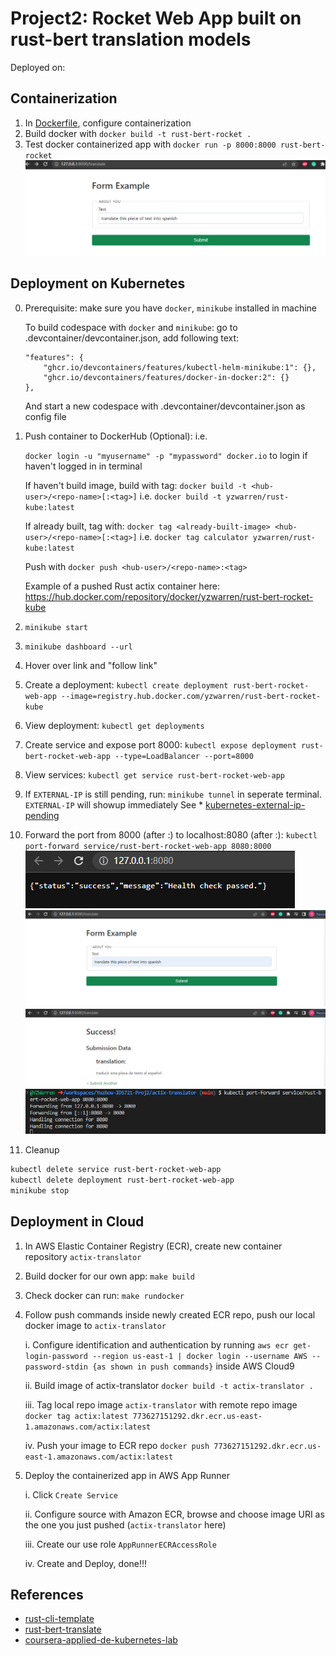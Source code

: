 # Project2: Rocket Web App built on rust-bert translation models
Deployed on: 

## Containerization
1. In [Dockerfile](https://github.com/nogibjj/Yuzhou-IDS721-Proj2/blob/main/actix-translator/Dockerfile), configure containerization
2. Build docker with `docker build -t rust-bert-rocket .`
3. Test docker containerized app with `docker run -p 8000:8000 rust-bert-rocket`
![Proof of docker success in browser](assets/docker_success8000.png)
## Deployment on Kubernetes

0. Prerequisite: make sure you have `docker`, `minikube` installed in machine

    To build codespace with `docker` and `minikube`: go to .devcontainer/devcontainer.json, add following text: 

    ``` 
    "features": {
		"ghcr.io/devcontainers/features/kubectl-helm-minikube:1": {},
		"ghcr.io/devcontainers/features/docker-in-docker:2": {}
	},
    ```
    
    And start a new codespace with .devcontainer/devcontainer.json as config file
1.  Push container to DockerHub (Optional): i.e. 

    `docker login -u "myusername" -p "mypassword" docker.io` to login if haven't logged in in terminal

    If haven't build image, build with tag: `docker build -t <hub-user>/<repo-name>[:<tag>]` i.e. `docker build -t yzwarren/rust-kube:latest`

    If already built, tag with: `docker tag <already-built-image> <hub-user>/<repo-name>[:<tag>]` i.e. `docker tag calculator yzwarren/rust-kube:latest`

    Push with `docker push <hub-user>/<repo-name>:<tag>`

    Example of a pushed Rust actix container here:  https://hub.docker.com/repository/docker/yzwarren/rust-bert-rocket-kube

2. `minikube start`
3. `minikube dashboard --url`
4. Hover over link and "follow link"
5. Create a deployment: `kubectl create deployment rust-bert-rocket-web-app --image=registry.hub.docker.com/yzwarren/rust-bert-rocket-kube`
6. View deployment: `kubectl get deployments`
7. Create service and expose port 8000: `kubectl expose deployment rust-bert-rocket-web-app --type=LoadBalancer --port=8000`
8. View services:  `kubectl get service rust-bert-rocket-web-app`
9. If `EXTERNAL-IP` is still pending, run: `minikube tunnel` in seperate terminal. `EXTERNAL-IP` will showup immediately
    See * [kubernetes-external-ip-pending](https://makeoptim.com/service-mesh/kubernetes-external-ip-pending/)
    
9.  Forward the port from 8000 (after :) to localhost:8080 (after :): `kubectl port-forward service/rust-bert-rocket-web-app 8080:8000`
![Proof of minikube success in browser](assets/minikube_success.png)
![Proof of minikube success in browser to translate](assets/minikube_success_translate.png)
![Proof of minikube success in browser translated](assets/minikube_success_translated.png)
![Proof of minikube success in terminal log](assets/minikube_port_terminal_success.png)

13. Cleanup
```bash
kubectl delete service rust-bert-rocket-web-app
kubectl delete deployment rust-bert-rocket-web-app
minikube stop
````

## Deployment in Cloud
1. In AWS Elastic Container Registry (ECR), create new container repository `actix-translator`
2. Build docker for our own app: `make build`
3. Check docker can run: `make rundocker`
4. Follow push commands inside newly created ECR repo, push our local docker image to `actix-translator`

    i. Configure identification and authentication by running
        ```
        aws ecr get-login-password --region us-east-1 | docker login --username AWS --password-stdin {as shown in push commands}
        ```
        inside AWS Cloud9
        
    ii. Build image of actix-translator
        ```
        docker build -t actix-translator .
        ```
        
    iii. Tag local repo image `actix-translator` with remote repo image
        ```
        docker tag actix:latest 773627151292.dkr.ecr.us-east-1.amazonaws.com/actix:latest
        ```
        
    iv. Push your image to ECR repo
        ```
        docker push 773627151292.dkr.ecr.us-east-1.amazonaws.com/actix:latest
        ```
        
3. Deploy the containerized app in AWS App Runner

    i. Click `Create Service`
    
    ii. Configure source with Amazon ECR, browse and choose image URI as the one you just pushed (`actix-translator` here)
    
    iii. Create our use role `AppRunnerECRAccessRole`
    
    iv. Create and Deploy, done!!!
    
    
## References
* [rust-cli-template](https://github.com/kbknapp/rust-cli-template)
* [rust-bert-translate](https://docs.rs/rust-bert/latest/rust_bert/index.html)
* [coursera-applied-de-kubernetes-lab](https://github.com/nogibjj/coursera-applied-de-kubernetes-lab)